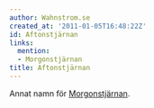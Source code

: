 ```yaml
---
author: Wahnstrom.se
created_at: '2011-01-05T16:48:22Z'
id: Aftonstjärnan
links:
  mention:
  - Morgonstjärnan
title: Aftonstjärnan
---
```


Annat namn för [Morgonstjärnan].

  [Morgonstjärnan]: Morgonstjärnan